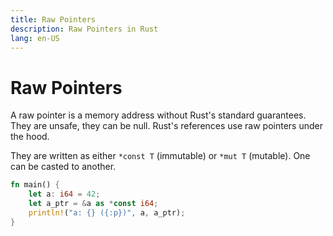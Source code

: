 ```yaml
---
title: Raw Pointers
description: Raw Pointers in Rust
lang: en-US
---
```


# Raw Pointers

A raw pointer is a memory address without Rust's standard guarantees. They are 
unsafe, they can be null. Rust's references use raw pointers under the hood.

They are written as either `*const T` (immutable) or `*mut T` (mutable). One can be
casted to another.

```rust
fn main() {
    let a: i64 = 42;
    let a_ptr = &a as *const i64;
    println!("a: {} ({:p})", a, a_ptr);
}
```


